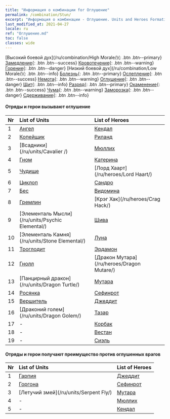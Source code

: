 ```yaml
---
title: "Информация о комбинации for Оглушение"
permalink: /combination/Stun/
excerpt: "Информация о комбинации - Оглушение. Units and Heroes Formation."
last_modified_at: 2021-04-27
locale: ru
ref: "Оглушение.md"
toc: false
classes: wide
---
```


  [Высокий боевой дух](/ru/combination/High Morale/){: .btn .btn--primary} [Замедление](/ru/combination/Slow/){: .btn .btn--success} [Кровотечение](/ru/combination/Bleeding/){: .btn .btn--warning} [Горение](/ru/combination/Burning/){: .btn .btn--danger} [Низкий боевой дух](/ru/combination/Low Morale/){: .btn .btn--info} [Болезнь](/ru/combination/Disease/){: .btn .btn--primary} [Ослепление](/ru/combination/Blind/){: .btn .btn--success} [Немота](/ru/combination/Silence/){: .btn .btn--warning} [Оглушение](/ru/combination/Stun/){: .btn .btn--danger} [Щит](/ru/combination/Shield/){: .btn .btn--info} [Разряд](/ru/combination/Static/){: .btn .btn--primary} [Окаменение](/ru/combination/Petrify/){: .btn .btn--success} [Чума](/ru/combination/Plague/){: .btn .btn--warning} [Заморозка](/ru/combination/Freeze/){: .btn .btn--danger} [Сдерживание](/ru/combination/Deterrence/){: .btn .btn--info} 


#### Отряды и герои вызывают оглушение

  | Nr |  List of Units  | List of Heroes | 
  |:---|:----------------|:---------------| 
  | 1 | [Ангел](/ru/units/Angel/) | [Кендал](/ru/heroes/Kendal/) |
  | 2 | [Копейщик](/ru/units/Pikeman/) | [Риланд](/ru/heroes/Ryland/) |
  | 3 | [Всадники](/ru/units/Cavalier /) | [Мюллих](/ru/heroes/Mullich/) |
  | 4 | [Гном](/ru/units/Dwarf/) | [Катерина](/ru/heroes/Catherine/) |
  | 5 | [Чудище](/ru/units/Behemoth/) | [Лорд Хаарт](/ru/heroes/Lord Haart/) |
  | 6 | [Циклоп](/ru/units/Cyclops/) | [Сандро](/ru/heroes/Sandro/) |
  | 7 | [Бес](/ru/units/Imp/) | [Видомина](/ru/heroes/Vidomina/) |
  | 8 | [Гремлин](/ru/units/Gremlin/) | [Крэг Хак](/ru/heroes/Crag Hack/) |
  | 9 | [Элементаль Мысли](/ru/units/Psychic Elemental/) | [Шива](/ru/heroes/Shiva/) |
  | 10 | [Элементаль Камня](/ru/units/Stone Elemental/) | [Луна](/ru/heroes/Luna/) |
  | 11 | [Троглодит](/ru/units/Troglodyte/) | [Эрдамон](/ru/heroes/Erdamon/) |
  | 12 | [Гнолл](/ru/units/Gnoll/) | [Дракон Мутара](/ru/heroes/Dragon Mutare/) |
  | 13 | [Панцирный дракон](/ru/units/Dragon Turtle/) | [Мутара](/ru/heroes/Mutare/) |
  | 14 | [Росянка](/ru/units/Waspwort/) | [Сефинрот](/ru/heroes/Sephinroth/) |
  | 15 | [Вершитель](/ru/units/Judicator/) | [Джеддит](/ru/heroes/Jeddite/) |
  | 16 | [Драконий голем](/ru/units/Dragon Golem/) | [Тазар](/ru/heroes/Tazar/) |
  | 17 | - | [Корбак](/ru/heroes/Korbac/) |
  | 18 | - | [Вестан](/ru/heroes/Wystan/) |
  | 19 | - | [Сиэль](/ru/heroes/Ciele/) |


#### Отряды и герои получают преимущество против оглушенных врагов

  | Nr |  List of Units  | List of Heroes | 
  |:---|:----------------|:---------------| 
  | 1 | [Гарпия](/ru/units/Harpy/) | [Джеддит](/ru/heroes/Jeddite/) |
  | 2 | [Горгона](/ru/units/Gorgon/) | [Сефинрот](/ru/heroes/Sephinroth/) |
  | 3 | [Летучий змей](/ru/units/Serpent Fly/) | [Мутара](/ru/heroes/Mutare/) |
  | 4 | - | [Мюллих](/ru/heroes/Mullich/) |
  | 5 | - | [Кендал](/ru/heroes/Kendal/) |

